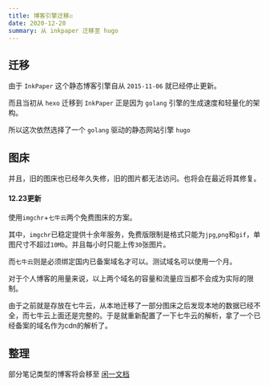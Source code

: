 ```yaml
---
title: 博客引擎迁移☑
date: 2020-12-20 
summary: 从 inkpaper 迁移至 hugo
---
```


## 迁移
由于 `InkPaper` 这个静态博客引擎自从 `2015-11-06` 就已经停止更新。

而且当初从 `hexo` 迁移到 `InkPaper` 正是因为 `golang` 引擎的生成速度和轻量化的架构。

所以这次依然选择了一个 `golang` 驱动的静态网站引擎 `hugo`

## 图床
并且，旧的图床也已经年久失修，旧的图片都无法访问。也将会在最近将其修复。

#### 12.23更新

使用`imgchr`+`七牛云`两个免费图床的方案。

其中，`imgchr`已稳定提供十余年服务，免费版限制是格式只能为`jpg`,`png`和`gif`，单图尺寸不超过`10Mb`。并且每小时只能上传`30`张图片。

而`七牛云`则是必须绑定国内已备案域名才可以。测试域名可以使用一个月。

对于个人博客的用量来说，以上两个域名的容量和流量应当都不会成为实际的限制。



由于之前就是存放在七牛云，从本地迁移了一部分图床之后发现本地的数据已经不全，而七牛云上面还是完整的。于是就重新配置了一下七牛云的解析，拿了一个已经备案的域名作为cdn的解析了。

## 整理

部分笔记类型的博客将会移至 [闲一文档](https://nigh.github.com/wedoc)
